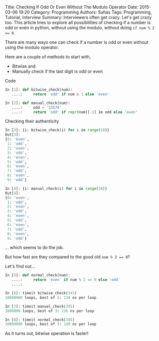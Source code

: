 Title: Checking If Odd Or Even Without The Modulo Operator
Date: 2015-03-06 19:20
Category: Programming
Authors: Suhas
Tags: Programming, Tutorial, Interview
Summary: Interviewers often get crazy. Let's get crazy too. This article tries to explore all possibilities of checking if a number is odd or even in python, without using the modulo, without doing `if num % 2 == 0`.

There are many ways one can check if a number is odd or even without using the modulo operator.

Here are a couple of methods to start with,

* Bitwise and
* Manually check if the last digit is odd or even

Code

~~~ python
In [1]: def bitwise_check(num):
   ....:     return 'odd' if num & 1 else 'even'

In [2]: def manual_check(num):
   ....:     odd = '13579'
   ....:     return 'odd' if repr(num)[-1] in odd else 'even'
~~~

Checking their authenticity

~~~ python
In [3]: {i: bitwise_check(i) for i in range(10)}
Out[3]:
{0: 'even',
 1: 'odd',
 2: 'even',
 3: 'odd',
 4: 'even',
 5: 'odd',
 6: 'even',
 7: 'odd',
 8: 'even',
 9: 'odd'}

In [4]: {i: manual_check(i) for i in range(10)}
Out[4]:
{0: 'even',
 1: 'odd',
 2: 'even',
 3: 'odd',
 4: 'even',
 5: 'odd',
 6: 'even',
 7: 'odd',
 8: 'even',
 9: 'odd'}
~~~

... which seems to do the job.

But how fast are they compared to the good old `num % 2 == 0`?

Let's find out...

~~~ python
In [5]: def normal_check(num):
   ....:     return 'even' if num % 2 == 0 else 'odd'
   ....:

In [6]: timeit bitwise_check(345)
10000000 loops, best of 3: 134 ns per loop

In [7]: timeit manual_check(345)
1000000 loops, best of 3: 236 ns per loop

In [8]: timeit normal_check(345)
10000000 loops, best of 3: 149 ns per loop
~~~

As it turns out, bitwise operation is faster!